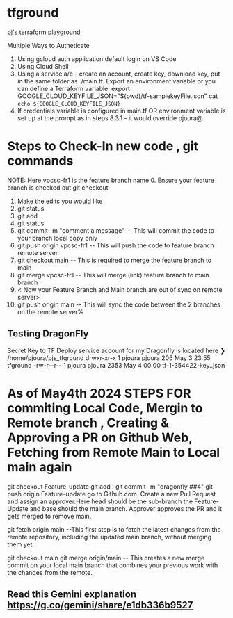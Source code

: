 # tfground
pj's terraform playground

Multiple Ways to Autheticate 
1. Using gcloud auth application default login on VS Code
2. Using Cloud Shell 
3. Using a service a/c - create an account, create key, download key, put in the same folder as ./main.tf. Export an environment variable or you can define a Terraform variable. 
    export GOOGLE_CLOUD_KEYFILE_JSON="$(pwd)/tf-samplekeyFile.json"
    cat `echo ${GOOGLE_CLOUD_KEYFILE_JSON}`
4. If credentials variable is configured in main.tf OR environment variable is set up at the prompt as in steps 8.3.1 - it would override pjoura@

# Steps to Check-In new code , git commands
NOTE: Here vpcsc-fr1 is the feature branch name
0.  Ensure your feature branch is checked out git checkout <brancg-name> 
1.  Make the edits you would like
2.  git status
3.  git add . 
4.  git status 
5.  git commit -m "comment a message" -- This will commit the code to your branch local copy only
6.  git push origin vpcsc-fr1 -- This will push the code to feature branch remote server
7.  git checkout main -- This is required to merge the feature branch to main
8.  git merge vpcsc-fr1 -- This will merge (link) feature branch to main branch
9.  < Now your Feature Branch and Main branch are out of sync on remote server>
10. git push origin main -- This will sync the code between the 2 branches on the remote server%  

## Testing DragonFly ##
Secret Key to TF Deploy service account for my Dragonfly is located here
❯ /home/pjoura/pjs_tfground
drwxr-xr-x 1 pjoura pjoura  206 May  3 23:55 tfground
-rw-r--r-- 1 pjoura pjoura 2353 May  4 00:00 tf-1-354422-key..json
##

# As of May4th 2024 STEPS FOR commiting Local Code, Mergin to Remote branch , Creating & Approving a PR on Github Web, Fetching from Remote Main to Local main again
  git checkout Feature-update
  git add . 
  git commit -m "dragonfly ##4"
  git push origin Feature-update
  go to Github.com. Create a new Pull Request and assign an approver.Here head should be the sub-branch the Feature-Update and base should the main branch. Approver approves the PR and it gets merged to remove main. 
  
  git fetch origin main    --This first step is to fetch the latest changes from the remote repository, including the updated main branch, without merging them yet.
  
  git checkout main
  git merge origin/main   -- This creates a new merge commit on your local main branch that combines your previous work with the changes from the remote.
  ## Read this Gemini explanation https://g.co/gemini/share/e1db336b9527